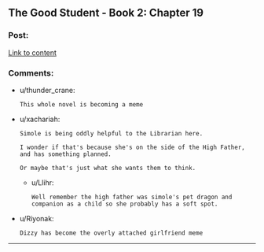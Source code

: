 ## The Good Student - Book 2: Chapter 19

### Post:

[Link to content](http://moodylit.com/the-good-student-table-of-contents/book-2-chapter-nineteen)

### Comments:

- u/thunder_crane:
  ```
  This whole novel is becoming a meme
  ```

- u/xachariah:
  ```
  Simole is being oddly helpful to the Librarian here.

  I wonder if that's because she's on the side of the High Father, and has something planned.

  Or maybe that's just what she wants them to think.
  ```

  - u/Llihr:
    ```
    Well remember the high father was simole's pet dragon and companion as a child so she probably has a soft spot.
    ```

- u/Riyonak:
  ```
  Dizzy has become the overly attached girlfriend meme
  ```

---

